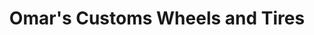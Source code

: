 ---
title: "Omar's Customs Wheels and Tires"
url: /mesquite/omars-customs-wheels-and-tires/
shop: Reifen
---